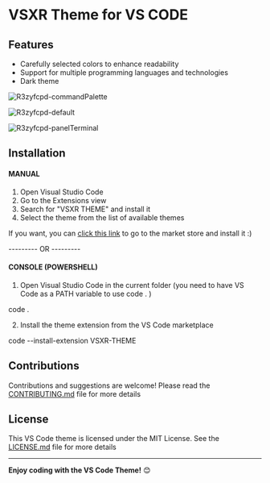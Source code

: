 # VSXR Theme for VS CODE

## Features
- Carefully selected colors to enhance readability
- Support for multiple programming languages and technologies
- Dark theme

![R3zyfcpd-commandPalette](https://github.com/VSXR/VSXR-THEME/assets/131462560/8a4a0680-a98c-4ff1-8c2c-fb1cb557f967)

![R3zyfcpd-default](https://github.com/VSXR/VSXR-THEME/assets/131462560/d1c73644-5529-461d-ba4f-941cbe3102d9)

![R3zyfcpd-panelTerminal](https://github.com/VSXR/VSXR-THEME/assets/131462560/3cf811f0-fee2-47d2-9b16-08612a303f91)

## Installation

#### MANUAL
1. Open Visual Studio Code
2. Go to the Extensions view
3. Search for "VSXR THEME" and install it
4. Select the theme from the list of available themes

If you want, you can [click this link](https://marketplace.visualstudio.com/items?itemName=VictorSanz.vsxr) to go to the market store and install it :)

--------- OR ---------

#### CONSOLE (POWERSHELL)
1. Open Visual Studio Code in the current folder (you need to have VS Code as a PATH variable to use code . )

  code .

2. Install the theme extension from the VS Code marketplace

  code --install-extension VSXR-THEME

## Contributions
Contributions and suggestions are welcome! Please read the [CONTRIBUTING.md](CONTRIBUTING.md) file for more details

## License
This VS Code theme is licensed under the MIT License. See the [LICENSE.md](LICENSE.md) file for more details

---

**Enjoy coding with the VS Code Theme!** 😊
